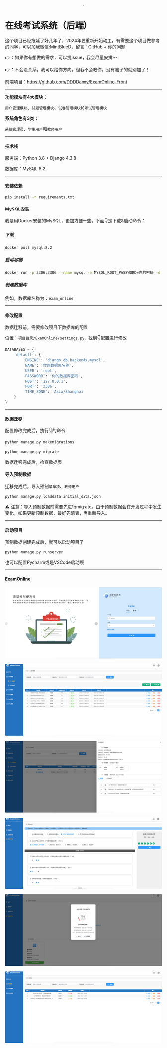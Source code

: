 <div>
  <p align="center"><img src="READMELogo.png" style="zoom:20%;width:20%;" /></p>
</div>

# 在线考试系统（后端）

这个项目已经拖延了好几年了，2024年要重新开始动工，有需要这个项目做参考的同学，可以加我微信:MintBlueD，留言：GitHub + 你的问题

👉：如果你有想做的需求，可以提issue，我会尽量安排～

👉：不会没关系，我可以给你方向，但我不会教你。没有脑子的就别加了！

前端项目：https://github.com/DDDDanny/ExamOnline-Front

---

**功能模块有4大模块：**

`用户管理模块`、`试题管理模块`、`试卷管理模块`和`考试管理模块`

**系统角色有3类：**

`系统管理员`、`学生用户`和`教师用户`

---

#### 技术栈

服务端：Python 3.8 + Django 4.3.8

数据库：MySQL 8.2

---

#### 安装依赖

```bash
pip install -r requirements.txt
```

#### MySQL安装

我是用Docker安装的MySQL，更加方便一些，下面👇是下载&启动命令：  
##### 下载

```bash
docker pull mysql:8.2
```

##### 启动容器  

```bash
docker run -p 3306:3306 --name mysql -e MYSQL_ROOT_PASSWORD=你的密码 -d mysql:8.2
```

##### 创建数据库

例如，数据库名称为：`exam_online`

---

#### 修改配置

数据迁移前，需要修改项目下数据库的配置

位置：`项目目录/ExamOnline/settings.py`，找到👇配置进行修改

```python
DATABASES = {
    'default': {
        'ENGINE': 'django.db.backends.mysql',
        'NAME': '你的数据库名称',
        'USER': 'root',
        'PASSWORD': '你的数据库密码',
        'HOST': '127.0.0.1',
        'PORT': '3306',
        'TIME_ZONE': 'Asia/Shanghai'
    }
}
```

---

#### 数据迁移

配置修改完成后，执行👇的命令

```bash
python manage.py makemigrations
```

```bash
python manage.py migrate
```

数据迁移完成后，检查数据表

#### 导入预制数据

迁移完成后，导入预制`菜单项`、`教师用户`

```bash
python manage.py loaddata initial_data.json
```

⚠️ 注意：导入预制数据前需要先进行migrate。由于预制数据会在开发过程中发生变化，如果更新预制数据，最好先清表，再重新导入。

---

#### 启动项目

预制数据创建完成后，就可以启动项目了

```bash
python manage.py runserver
```

也可以配置Pycharm或是VSCode启动项

---

#### ExamOnline

![ExamOnlineImage1](docs_images/001.png)

![ExamOnlineImage2](docs_images/002.png)

![ExamOnlineImage3](docs_images/003.png)

![ExamOnlineImage4](docs_images/004.png)

![ExamOnlineImage5](docs_images/005.png)

![ExamOnlineImage6](docs_images/006.png)

